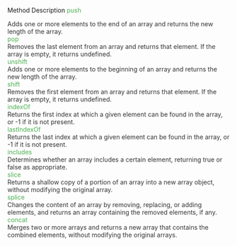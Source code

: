 Method	Description
<span style="color:#4CAF50;">push</span>	<div style="color:#333;">Adds one or more elements to the end of an array and returns the new length of the array.</div>
<span style="color:#4CAF50;">pop</span>	<div style="color:#333;">Removes the last element from an array and returns that element. If the array is empty, it returns undefined.</div>
<span style="color:#4CAF50;">unshift</span>	<div style="color:#333;">Adds one or more elements to the beginning of an array and returns the new length of the array.</div>
<span style="color:#4CAF50;">shift</span>	<div style="color:#333;">Removes the first element from an array and returns that element. If the array is empty, it returns undefined.</div>
<span style="color:#4CAF50;">indexOf</span>	<div style="color:#333;">Returns the first index at which a given element can be found in the array, or -1 if it is not present.</div>
<span style="color:#4CAF50;">lastIndexOf</span>	<div style="color:#333;">Returns the last index at which a given element can be found in the array, or -1 if it is not present.</div>
<span style="color:#4CAF50;">includes</span>	<div style="color:#333;">Determines whether an array includes a certain element, returning true or false as appropriate.</div>
<span style="color:#4CAF50;">slice</span>	<div style="color:#333;">Returns a shallow copy of a portion of an array into a new array object, without modifying the original array.</div>
<span style="color:#4CAF50;">splice</span>	<div style="color:#333;">Changes the content of an array by removing, replacing, or adding elements, and returns an array containing the removed elements, if any.</div>
<span style="color:#4CAF50;">concat</span>	<div style="color:#333;">Merges two or more arrays and returns a new array that contains the combined elements, without modifying the original arrays.</div>
